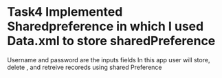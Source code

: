 # Task4   Implemented Sharedpreference in which I used Data.xml to store sharedPreference 
Username and password are the inputs fields
In this app user will store, delete , and retreive recoreds using shared Preference

